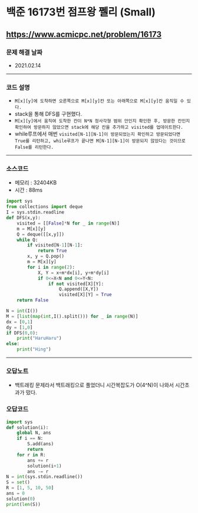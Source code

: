 # 백준 16173번 점프왕 쩰리 (Small)
https://www.acmicpc.net/problem/16173
---

### 문제 해결 날짜
- 2021.02.14
---

### 코드 설명
- ```M[x][y]에 도착하면 오른쪽으로 M[x][y]칸 또는 아래쪽으로 M[x][y]칸 움직일 수 있다.```
- stack을 통해 DFS를 구현했다.
- ```M[x][y]에서 움직여 도착한 칸이 N*N 정사각형 범위 안인지 확인한 후, 방문한 칸인지 확인하여 방문하지 않았으면 stack에 해당 칸을 추가하고 visited를 업데이트한다.```
- while루프에서 매번 ```visited[N-1][N-1]이 방문되었는지 확인하고 방문되었다면 True를 리턴하고, while루프가 끝나면 M[N-1][N-1]이 방문되지 않았다는 것이므로 False를 리턴한다.```
---

### 소스코드
- 메모리 : 32404KB
- 시간 : 88ms
```Python
import sys
from collections import deque
I = sys.stdin.readline
def DFS(x,y):
    visited = [[False]*N for _ in range(N)]
    m = M[x][y]
    Q = deque([[x,y]])
    while Q:
        if visited[N-1][N-1]:
            return True
        x, y = Q.pop()
        m = M[x][y]
        for i in range(2):
            X, Y = x+m*dx[i], y+m*dy[i]
            if 0<=X<N and 0<=Y<N:
                if not visited[X][Y]:
                    Q.append([X,Y])
                    visited[X][Y] = True
    return False

N = int(I())
M = [list(map(int,I().split())) for _ in range(N)]
dx = [0,1]
dy = [1,0]
if DFS(0,0):
    print("HaruHaru")
else:
    print("Hing")
```
---
### 오답노트
- 백트래킹 문제라서 백트래킹으로 풀었더니 시간복잡도가 O(4^N)이 나와서 시간초과가 떴다.

### 오답코드
```Python
import sys
def solution(i):
    global N, ans
    if i == N:
        S.add(ans)
        return
    for r in R:
        ans += r
        solution(i+1)
        ans -= r
N = int(sys.stdin.readline())
S = set()
R = [1, 5, 10, 50]
ans = 0
solution(0)
print(len(S))
```
